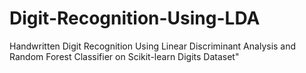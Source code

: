 # Digit-Recognition-Using-LDA
Handwritten Digit Recognition Using Linear Discriminant Analysis and Random Forest Classifier on Scikit-learn Digits Dataset"
